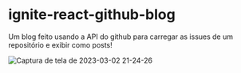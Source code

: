 # ignite-react-github-blog

Um blog feito usando a API do github para carregar as issues de um repositório e exibir como posts!

![Captura de tela de 2023-03-02 21-24-26](https://user-images.githubusercontent.com/31345577/222600170-61b2ecfb-1eee-4142-ba74-4f52579fa4a6.png)

